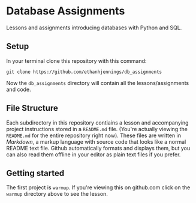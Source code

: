 # Database Assignments
Lessons and assignments introducing databases with Python and SQL.

## Setup
In your terminal clone this repository with this command:
```
git clone https://github.com/ethanhjennings/db_assignments
```
Now the `db_assignments` directory will contain all the lessons/assignments and code.

## File Structure
Each subdirectory in this repository contiains a lesson and accompanying project instructions stored in a `README.md` file. (You're actually viewing the `README.md` for the entire repository right now). These files are written in *Markdown*, a markup language with source code that looks like a normal README text file. Github automatically formats and displays them, but you can also read them offline in your editor as plain text files if you prefer.

## Getting started
The first project is `warmup`. If you're viewing this on github.com click on the `warmup` directory above to see the lesson.
